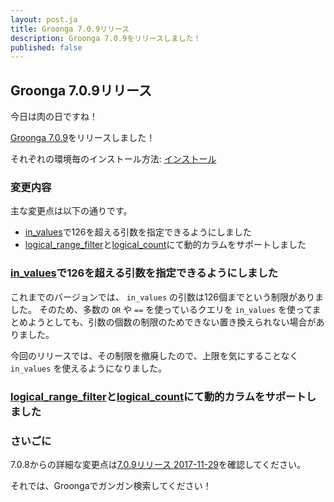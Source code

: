 ```yaml
---
layout: post.ja
title: Groonga 7.0.9リリース
description: Groonga 7.0.9をリリースしました！
published: false
---
```


## Groonga 7.0.9リリース

今日は肉の日ですね！

[Groonga 7.0.9](/ja/docs/news.html#release-7.0.9)をリリースしました！

それぞれの環境毎のインストール方法: [インストール](/ja/docs/install.html)

### 変更内容

主な変更点は以下の通りです。

  * [in_values](/ja/docs/reference/functions/in_values.html)で126を超える引数を指定できるようにしました
  * [logical_range_filter](/ja/docs/reference/commands/logical_range_filter.html)と[logical_count](/ja/docs/reference/commands/logical_count.html)にて動的カラムをサポートしました

### [in_values](/ja/docs/reference/functions/in_values.html)で126を超える引数を指定できるようにしました

これまでのバージョンでは、 `in_values` の引数は126個までという制限がありました。
そのため、多数の `OR` や `==` を使っているクエリを `in_values` を使ってまとめようとしても、引数の個数の制限のためできない置き換えられない場合がありました。

今回のリリースでは、その制限を撤廃したので、上限を気にすることなく `in_values` を使えるようになりました。

### [logical_range_filter](/ja/docs/reference/commands/logical_range_filter.html)と[logical_count](/ja/docs/reference/commands/logical_count.html)にて動的カラムをサポートしました


### さいごに

7.0.8からの詳細な変更点は[7.0.9リリース 2017-11-29](/ja/docs/news.html#release-7.0.9)を確認してください。

それでは、Groongaでガンガン検索してください！
